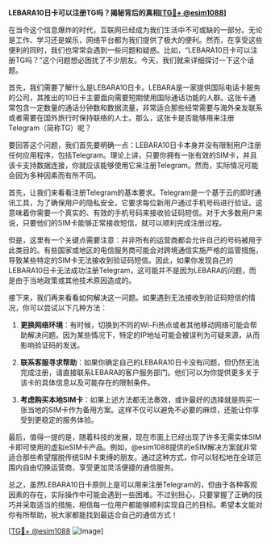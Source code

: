 **LEBARA10日卡可以注册TG吗？揭秘背后的真相[[TG💪+ @esim1088](https://t.me/s/esim1088)]**

在当今这个信息爆炸的时代，互联网已经成为我们生活中不可或缺的一部分。无论是工作、学习还是娱乐，网络平台都为我们提供了极大的便利。然而，在享受这些便利的同时，我们也常常会遇到一些问题和疑惑。比如，“LEBARA10日卡可以注册TG吗？”这个问题想必困扰了不少朋友。今天，我们就来详细探讨一下这个话题。

首先，我们需要了解什么是LEBARA10日卡。LEBARA是一家提供国际电话卡服务的公司，其推出的10日卡主要面向需要短期使用国际通话功能的人群。这张卡通常包含一定数量的通话分钟数和数据流量，非常适合那些经常需要与海外亲友联系或者需要在国外旅行时保持联络的人士。那么，这张卡是否能够用来注册Telegram（简称TG）呢？

要回答这个问题，我们首先要明确一点：LEBARA10日卡本身并没有限制用户注册任何应用程序，包括Telegram。理论上讲，只要你拥有一张有效的SIM卡，并且该卡支持数据连接，你就应该能够使用它来注册Telegram。然而，实际情况可能会因为多种因素而有所不同。

首先，让我们来看看注册Telegram的基本要求。Telegram是一个基于云的即时通讯工具，为了确保用户的隐私安全，它要求每位新用户通过手机号码进行验证。这意味着你需要一个真实的、有效的手机号码来接收验证码短信。对于大多数用户来说，只要他们的SIM卡能够正常接收短信，就可以顺利完成注册过程。

但是，这里有一个关键点需要注意：并非所有的运营商都会允许自己的号码被用于此类目的。有些国家或地区的电信服务商可能会对跨境通信实施严格的监管措施，导致某些特定的SIM卡无法接收到验证码短信。因此，如果你发现自己的LEBARA10日卡无法成功注册Telegram，这可能并不是因为LEBARA的问题，而是由于当地政策或其他技术原因造成的。

接下来，我们再来看看如何解决这一问题。如果遇到无法接收到验证码短信的情况，你可以尝试以下几种方法：

1. **更换网络环境**：有时候，切换到不同的Wi-Fi热点或者其他移动网络可能会帮助解决问题。因为某些情况下，特定的IP地址可能会被误判为可疑来源，从而影响验证码的发送。

2. **联系客服寻求帮助**：如果你确定自己的LEBARA10日卡没有问题，但仍然无法完成注册，请直接联系LEBARA的客户服务部门。他们可以为你提供更多关于该卡的具体信息以及可能存在的限制条件。

3. **考虑购买本地SIM卡**：如果上述方法都无法奏效，或许最好的选择就是购买一张当地的SIM卡作为备用方案。这样不仅可以避免不必要的麻烦，还能让你享受到更稳定的服务体验。

最后，值得一提的是，随着科技的发展，现在市面上已经出现了许多无需实体SIM卡即可使用的虚拟eSIM卡产品。例如，@esim1088提供的eSIM解决方案就非常适合那些希望摆脱传统SIM卡束缚的朋友。通过这种方式，你可以轻松地在全球范围内自由切换运营商，享受更加灵活便捷的通信服务。

总之，虽然LEBARA10日卡原则上是可以用来注册Telegram的，但由于各种客观因素的存在，实际操作中可能会遇到一些困难。不过别担心，只要掌握了正确的技巧并采取适当的措施，相信每一位用户都能够顺利实现自己的目标。希望本文能对你有所帮助，祝大家都能找到最适合自己的通信方式！

[[TG💪+ @esim1088](https://t.me/s/esim1088) ![Image](https://i.postimg.cc/4NQfJmqS/Snipaste-2025-05-13-00-14-12.png)]